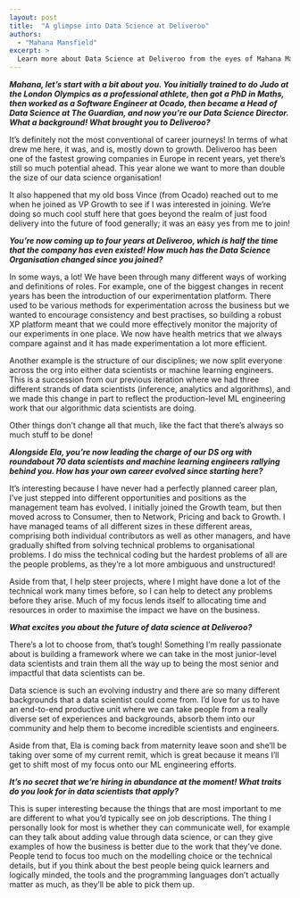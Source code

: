 ```yaml
---
layout: post
title:  "A glimpse into Data Science at Deliveroo"
authors:
  - "Mahana Mansfield"
excerpt: >
  Learn more about Data Science at Deliveroo from the eyes of Mahana Mansfield, DS Director.
---
```



***Mahana, let’s start with a bit about you. You initially trained to do Judo at the London Olympics as a professional athlete, then got a PhD in Maths, then worked as a Software Engineer at Ocado, then became a Head of Data Science at The Guardian, and now you’re our Data Science Director. What a background! What brought you to Deliveroo?***

It’s definitely not the most conventional of career journeys! In terms of what drew me here, it was, and is, mostly down to growth. Deliveroo has been one of the fastest growing companies in Europe in recent years, yet there’s still so much potential ahead. This year alone we want to more than double the size of our data science organisation!

It also happened that my old boss Vince (from Ocado) reached out to me when he joined as VP Growth to see if I was interested in joining. We’re doing so much cool stuff here that goes beyond the realm of just food delivery into the future of food generally; it was an easy yes from me to join!

***You’re now coming up to four years at Deliveroo, which is half the time that the company has even existed! How much has the Data Science Organisation changed since you joined?***

In some ways, a lot! We have been through many different ways of working and definitions of roles. For example, one of the biggest changes in recent years has been the introduction of our experimentation platform. There used to be various methods for experimentation across the business but we wanted to encourage consistency and best practises, so building a robust XP platform meant that we could more effectively monitor the majority of our experiments in one place. We now have health metrics that we always compare against and it has made experimentation a lot more efficient.

Another example is the structure of our disciplines; we now split everyone across the org into either data scientists or machine learning engineers. This is a succession from our previous iteration where we had three different strands of data scientists (inference, analytics and algorithms), and we made this change in part to reflect the production-level ML engineering work that our algorithmic data scientists are doing.

Other things don’t change all that much, like the fact that there’s always so much stuff to be done!

***Alongside Ela, you’re now leading the charge of our DS org with roundabout 70 data scientists and machine learning engineers rallying behind you. How has your own career evolved since starting here?***

It’s interesting because I have never had a perfectly planned career plan, I’ve just stepped into different opportunities and positions as the management team has evolved. I initially joined the Growth team, but then moved across to Consumer, then to Network, Pricing and back to Growth. I have managed teams of all different sizes in these different areas, comprising both individual contributors as well as other managers, and have gradually shifted from solving technical problems to organisational problems. I do miss the technical coding but the hardest problems of all are the people problems, as they’re a lot more ambiguous and unstructured!

Aside from that, I help steer projects, where I might have done a lot of the technical work many times before, so I can help to detect any problems before they arise. Much of my focus lends itself to allocating time and resources in order to maximise the impact we have on the business.

***What excites you about the future of data science at Deliveroo?***

There’s a lot to choose from, that’s tough! Something I’m really passionate about is building a framework where we can take in the most junior-level data scientists and train them all the way up to being the most senior and impactful that data scientists can be.

Data science is such an evolving industry and there are so many different backgrounds that a data scientist could come from. I’d love for us to have an end-to-end productive unit where we can take people from a really diverse set of experiences and backgrounds, absorb them into our community and help them to become incredible scientists and engineers.

Aside from that, Ela is coming back from maternity leave soon and she’ll be taking over some of my current remit, which is great because it means I’ll get to shift most of my focus onto our ML engineering efforts.

***It’s no secret that we’re hiring in abundance at the moment! What traits do you look for in data scientists that apply?***

This is super interesting because the things that are most important to me are different to what you’d typically see on job descriptions. The thing I personally look for most is whether they can communicate well, for example can they talk about adding value through data science, or can they give examples of how the business is better due to the work that they’ve done. People tend to focus too much on the modelling choice or the technical details, but if you think about the best people being quick learners and logically minded, the tools and the programming languages don’t actually matter as much, as they’ll be able to pick them up.
